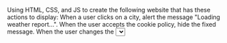 Using HTML, CSS, and JS to create the following website that has these actions to display:
 When a user clicks on a city, alert the message "Loading weather report...".
 When the user accepts the cookie policy, hide the fixed message.
 When the user changes the <select> convert the temperatures from Celsius to Fahrenheit.
 
